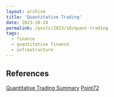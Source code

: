 ```yaml
---
layout: archive
title: 'Quantitative Trading'
date: 2023-10-24
permalink: /posts/2023/10/quant-trading
tags:
  - finance
  - quantitative finance
  - infrastructure
---
```


## References
[Quantitative Trading Summary](https://blog.headlandstech.com/2017/08/)
[Point72](https://github.com/Point72)

